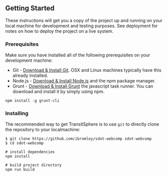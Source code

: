 ## Getting Started

These instructions will get you a copy of the project up and running on your local machine for development and testing purposes. See deployment for notes on how to deploy the project on a live system.

### Prerequisites

Make sure you have installed all of the following prerequisites on your development machine:

* Git - [Download & Install Git](https://git-scm.com/downloads). OSX and Linux machines typically have this already installed.
* Node.js - [Download & Install Node.js](https://nodejs.org/en/download/) and the npm package manager.
* Grunt - [Download & Install Grunt](https://gruntjs.com/) the javascript task runner. You can download and install it by simply using npm. 
```
npm install -g grunt-cli
```

### Installing

The recommended way to get TransitSphere is to use `git` to directly clone the repository to your localmachine:

```
$ git clone https://github.com/ibromley/sdot-webcomp sdot-webcomp
$ cd sdot-webcomp
```
```
# install dependencies
npm install

# build project directory
npm run build
```
